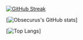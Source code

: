 [![GitHub Streak](https://streak-stats.demolab.com/?user=obsecurus&theme=dark)](https://git.io/streak-stats)


[![Obsecurus's GitHub stats](https://github-readme-stats.vercel.app/api?username=obsecurus&show_icons=true&theme=dark&count_private=true)]

[![Top Langs](https://github-readme-stats.vercel.app/api/top-langs/?username=obsecurus&layout=compact&count_private=true)]
